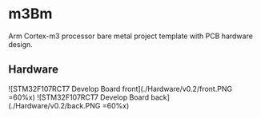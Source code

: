 # m3Bm
Arm Cortex-m3 processor bare metal project template with PCB hardware design.


## Hardware
![STM32F107RCT7 Develop Board front](./Hardware/v0.2/front.PNG =60%x)
![STM32F107RCT7 Develop Board back](./Hardware/v0.2/back.PNG =60%x)
